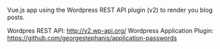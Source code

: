 Vue.js app using the Wordpress REST API plugin (v2) to render you blog posts.

Wordpres REST API: http://v2.wp-api.org/
Wordpress Application Plugin: https://github.com/georgestephanis/application-passwords



